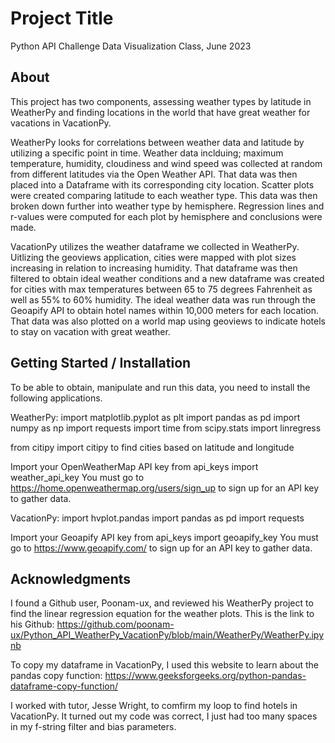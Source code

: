# Project Title
Python API Challenge
Data Visualization Class, June 2023


## About
This project has two components, assessing weather types by latitude in WeatherPy and finding locations in the world that have great weather for vacations in VacationPy.

WeatherPy looks for correlations between weather data and latitude by utilizing a specific point in time. Weather data inclduing; maximum temperature, humidity, cloudiness and wind speed was collected at random from different latitudes via the Open Weather API. That data was then placed into a Dataframe with its corresponding city location. Scatter plots were created comparing latitude to each weather type. This data was then broken down further into weather type by hemisphere. Regression lines and r-values were computed for each plot by hemisphere and conclusions were made. 

VacationPy utilizes the weather dataframe we collected in WeatherPy. Uitlizing the geoviews application, cities were mapped with plot sizes increasing in relation to increasing humidity. That dataframe was then filtered to obtain ideal weather conditions and a new dataframe was created for cities with max temperatures between 65 to 75 degrees Fahrenheit as well as 55% to 60% humidity. The ideal weather data was run through the Geoapify API to obtain hotel names within 10,000 meters for each location. That data was also plotted on a world map using geoviews to indicate hotels to stay on vacation with great weather. 


## Getting Started / Installation
To be able to obtain, manipulate and run this data, you need to install the following applications.

WeatherPy:
import matplotlib.pyplot as plt
import pandas as pd
import numpy as np
import requests
import time
from scipy.stats import linregress

from citipy import citipy
to find cities based on latitude and longitude

Import your OpenWeatherMap API key
from api_keys import weather_api_key
You must go to https://home.openweathermap.org/users/sign_up to sign up for an API key to gather data.


VacationPy:
import hvplot.pandas
import pandas as pd
import requests

Import your Geoapify API key
from api_keys import geoapify_key
You must go to https://www.geoapify.com/ to sign up for an API key to gather data. 


## Acknowledgments
I found a Github user, Poonam-ux, and reviewed his WeatherPy project to find the linear regression equation for the weather plots. This is the link to his Github:
https://github.com/poonam-ux/Python_API_WeatherPy_VacationPy/blob/main/WeatherPy/WeatherPy.ipynb

To copy my dataframe in VacationPy, I used this website to learn about the pandas copy function:
https://www.geeksforgeeks.org/python-pandas-dataframe-copy-function/

I worked with tutor, Jesse Wright, to comfirm my loop to find hotels in VacationPy. It turned out my code was correct, I just had too many spaces in my f-string filter and bias parameters. 

